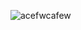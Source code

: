 ![acefwcafew](https://user-images.githubusercontent.com/54787701/153693230-3c63272f-abd2-4989-97f5-8f81e15ca69f.png)
